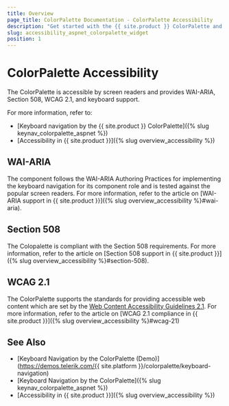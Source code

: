 ```yaml
---
title: Overview
page_title: ColorPalette Documentation - ColorPalette Accessibility
description: "Get started with the {{ site.product }} ColorPalette and learn about its accessibility support for WAI-ARIA, Section 508, and WCAG 2.1."
slug: accessibility_aspnet_colorpalette_widget
position: 1
---
```


# ColorPalette Accessibility

The ColorPalette is accessible by screen readers and provides WAI-ARIA, Section 508, WCAG 2.1, and keyboard support.

For more information, refer to:
* [Keyboard navigation by the {{ site.product }} ColorPalette]({% slug keynav_colorpalette_aspnet %})
* [Accessibility in {{ site.product }}]({% slug overview_accessibility %})

## WAI-ARIA

The component follows the WAI-ARIA Authoring Practices for implementing the keyboard navigation for its component role and is tested against the popular screen readers. For more information, refer to the article on [WAI-ARIA support in {{ site.product }}]({% slug overview_accessibility %}#wai-aria).

## Section 508

The Colopalette is compliant with the Section 508 requirements. For more information, refer to the article on [Section 508 support in {{ site.product }}]({% slug overview_accessibility %}#section-508).

## WCAG 2.1

The ColorPalette supports the standards for providing accessible web content which are set by the [Web Content Accessibility Guidelines 2.1](https://www.w3.org/TR/WCAG/). For more information, refer to the article on [WCAG 2.1 compliance in {{ site.product }}]({% slug overview_accessibility %}#wcag-21)

## See Also

* [Keyboard Navigation by the ColorPalette (Demo)](https://demos.telerik.com/{{ site.platform }}/colorpalette/keyboard-navigation)
* [Keyboard Navigation by the ColorPalette]({% slug keynav_colorpalette_aspnet %})
* [Accessibility in {{ site.product }}]({% slug overview_accessibility %})

